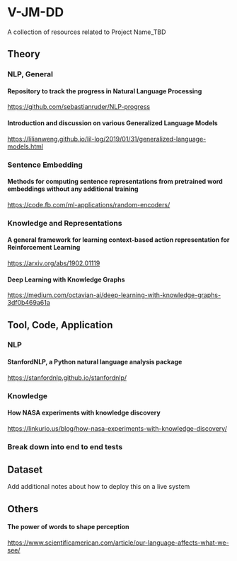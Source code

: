 # V-JM-DD

A collection of resources related to Project Name_TBD

## Theory

### NLP, General
#### Repository to track the progress in Natural Language Processing
https://github.com/sebastianruder/NLP-progress

#### Introduction and discussion on various Generalized Language Models
https://lilianweng.github.io/lil-log/2019/01/31/generalized-language-models.html

### Sentence Embedding
#### Methods for computing sentence representations from pretrained word embeddings without any additional training
https://code.fb.com/ml-applications/random-encoders/


### Knowledge and Representations
#### A general framework for learning context-based action representation for Reinforcement Learning
https://arxiv.org/abs/1902.01119

#### Deep Learning with Knowledge Graphs
https://medium.com/octavian-ai/deep-learning-with-knowledge-graphs-3df0b469a61a



## Tool, Code, Application
### NLP
#### StanfordNLP, a Python natural language analysis package
https://stanfordnlp.github.io/stanfordnlp/

### Knowledge 
#### How NASA experiments with knowledge discovery
https://linkurio.us/blog/how-nasa-experiments-with-knowledge-discovery/

### Break down into end to end tests


## Dataset

Add additional notes about how to deploy this on a live system
## Others
#### The power of words to shape perception
https://www.scientificamerican.com/article/our-language-affects-what-we-see/
